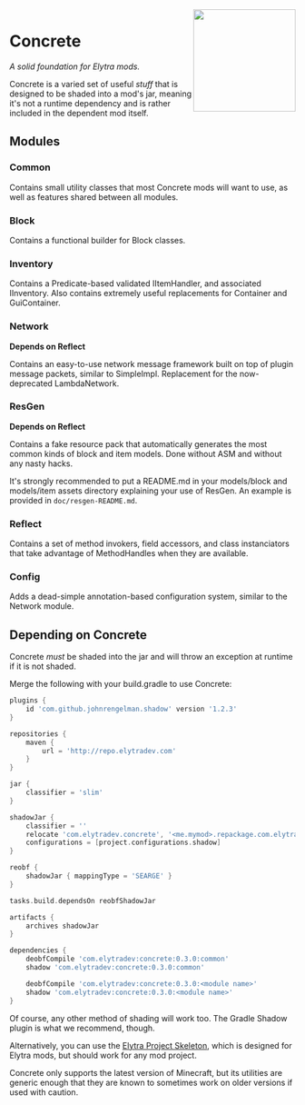 <img src="https://rawgit.com/elytra/Concrete/1.11.2/doc/emblem.svg" align="right" width="180px"/>
 
# Concrete
*A solid foundation for Elytra mods.*

Concrete is a varied set of useful *stuff* that is designed to be shaded into a
mod's jar, meaning it's not a runtime dependency and is rather included in the
dependent mod itself.

## Modules

### Common
Contains small utility classes that most Concrete mods will want to use, as well
as features shared between all modules.

### Block
Contains a functional builder for Block classes.

### Inventory
Contains a Predicate-based validated IItemHandler, and associated IInventory.
Also contains extremely useful replacements for Container and GuiContainer.

### Network
**Depends on Reflect**

Contains an easy-to-use network message framework built on top of plugin
message packets, similar to SimpleImpl. Replacement for the now-deprecated
LambdaNetwork.

### ResGen
**Depends on Reflect**

Contains a fake resource pack that automatically generates the most common
kinds of block and item models. Done without ASM and without any nasty hacks.

It's strongly recommended to put a README.md in your models/block and models/item
assets directory explaining your use of ResGen. An example is provided in
`doc/resgen-README.md`.

### Reflect
Contains a set of method invokers, field accessors, and class instanciators that
take advantage of MethodHandles when they are available.

### Config
Adds a dead-simple annotation-based configuration system, similar to the Network
module.

## Depending on Concrete

Concrete *must* be shaded into the jar and will throw an exception at runtime if
it is not shaded.

Merge the following with your build.gradle to use Concrete:

```gradle
plugins {
	id 'com.github.johnrengelman.shadow' version '1.2.3'
}

repositories {
	maven {
		url = 'http://repo.elytradev.com'
	}
}

jar {
	classifier = 'slim'
}

shadowJar {
	classifier = ''
	relocate 'com.elytradev.concrete', '<me.mymod>.repackage.com.elytradev.concrete'
	configurations = [project.configurations.shadow]
}

reobf {
	shadowJar { mappingType = 'SEARGE' }
}

tasks.build.dependsOn reobfShadowJar

artifacts {
	archives shadowJar
}

dependencies {
	deobfCompile 'com.elytradev:concrete:0.3.0:common'
	shadow 'com.elytradev:concrete:0.3.0:common'

	deobfCompile 'com.elytradev:concrete:0.3.0:<module name>'
	shadow 'com.elytradev:concrete:0.3.0:<module name>'
}
```

Of course, any other method of shading will work too. The Gradle Shadow plugin
is what we recommend, though.

Alternatively, you can use the [Elytra Project Skeleton](https://github.com/elytra/skel),
which is designed for Elytra mods, but should work for any mod project.

Concrete only supports the latest version of Minecraft, but its utilities are generic
enough that they are known to sometimes work on older versions if used with caution.
